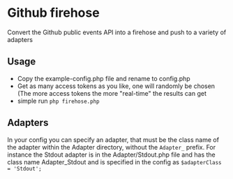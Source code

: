 # Github firehose

Convert the Github public events API into a firehose and push to a variety of adapters

## Usage

* Copy the example-config.php file and rename to config.php
* Get as many access tokens as you like, one will randomly be chosen (The more access tokens the more "real-time" the results can get
* simple run `php firehose.php`

## Adapters

In your config you can specify an adapter, that must be the class name of the adapter within the Adapter directory, without the `Adapter_` prefix.
For instance the Stdout adapter is in the Adapter/Stdout.php file and has the class name Adapter_Stdout and is specified in the config as `$adapterClass = 'Stdout';`
